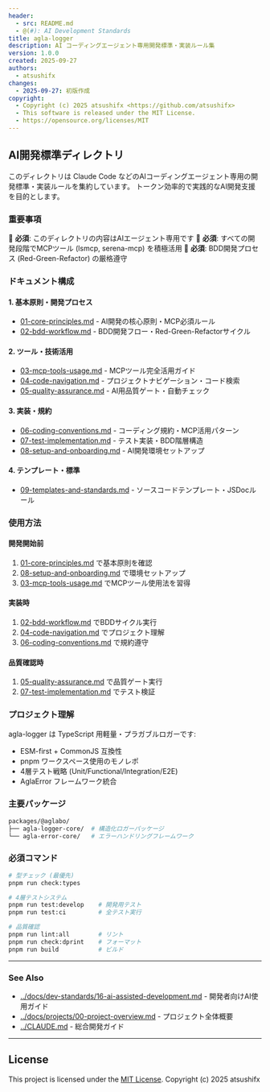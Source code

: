 ```yaml
---
header:
  - src: README.md
  - @(#): AI Development Standards
title: agla-logger
description: AI コーディングエージェント専用開発標準・実装ルール集
version: 1.0.0
created: 2025-09-27
authors:
  - atsushifx
changes:
  - 2025-09-27: 初版作成
copyright:
  - Copyright (c) 2025 atsushifx <https://github.com/atsushifx>
  - This software is released under the MIT License.
  - https://opensource.org/licenses/MIT
---
```


## AI開発標準ディレクトリ

このディレクトリは Claude Code などのAIコーディングエージェント専用の開発標準・実装ルールを集約しています。
トークン効率的で実践的なAI開発支援を目的とします。

### 重要事項

🔴 **必須**: このディレクトリの内容はAIエージェント専用です
🔴 **必須**: すべての開発段階でMCPツール (lsmcp, serena-mcp) を積極活用
🔴 **必須**: BDD開発プロセス (Red-Green-Refactor) の厳格遵守

### ドキュメント構成

#### 1. 基本原則・開発プロセス

- [01-core-principles.md](01-core-principles.md) - AI開発の核心原則・MCP必須ルール
- [02-bdd-workflow.md](02-bdd-workflow.md) - BDD開発フロー・Red-Green-Refactorサイクル

#### 2. ツール・技術活用

- [03-mcp-tools-usage.md](03-mcp-tools-usage.md) - MCPツール完全活用ガイド
- [04-code-navigation.md](04-code-navigation.md) - プロジェクトナビゲーション・コード検索
- [05-quality-assurance.md](05-quality-assurance.md) - AI用品質ゲート・自動チェック

#### 3. 実装・規約

- [06-coding-conventions.md](06-coding-conventions.md) - コーディング規約・MCP活用パターン
- [07-test-implementation.md](07-test-implementation.md) - テスト実装・BDD階層構造
- [08-setup-and-onboarding.md](08-setup-and-onboarding.md) - AI開発環境セットアップ

#### 4. テンプレート・標準

- [09-templates-and-standards.md](09-templates-and-standards.md) - ソースコードテンプレート・JSDocルール

### 使用方法

#### 開発開始前

1. [01-core-principles.md](01-core-principles.md) で基本原則を確認
2. [08-setup-and-onboarding.md](08-setup-and-onboarding.md) で環境セットアップ
3. [03-mcp-tools-usage.md](03-mcp-tools-usage.md) でMCPツール使用法を習得

#### 実装時

1. [02-bdd-workflow.md](02-bdd-workflow.md) でBDDサイクル実行
2. [04-code-navigation.md](04-code-navigation.md) でプロジェクト理解
3. [06-coding-conventions.md](06-coding-conventions.md) で規約遵守

#### 品質確認時

1. [05-quality-assurance.md](05-quality-assurance.md) で品質ゲート実行
2. [07-test-implementation.md](07-test-implementation.md) でテスト検証

### プロジェクト理解

agla-logger は TypeScript 用軽量・プラガブルロガーです:

- ESM-first + CommonJS 互換性
- pnpm ワークスペース使用のモノレポ
- 4層テスト戦略 (Unit/Functional/Integration/E2E)
- AglaError フレームワーク統合

### 主要パッケージ

```bash
packages/@aglabo/
├── agla-logger-core/  # 構造化ロガーパッケージ
└── agla-error-core/   # エラーハンドリングフレームワーク
```

### 必須コマンド

```bash
# 型チェック (最優先)
pnpm run check:types

# 4層テストシステム
pnpm run test:develop    # 開発用テスト
pnpm run test:ci         # 全テスト実行

# 品質確認
pnpm run lint:all        # リント
pnpm run check:dprint    # フォーマット
pnpm run build           # ビルド
```

---

### See Also

- [../docs/dev-standards/16-ai-assisted-development.md](../docs/dev-standards/16-ai-assisted-development.md) - 開発者向けAI使用ガイド
- [../docs/projects/00-project-overview.md](../docs/projects/00-project-overview.md) - プロジェクト全体概要
- [../CLAUDE.md](../CLAUDE.md) - 総合開発ガイド

---

## License

This project is licensed under the [MIT License](https://opensource.org/licenses/MIT).
Copyright (c) 2025 atsushifx
